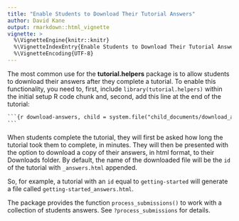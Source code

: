 ```yaml
---
title: "Enable Students to Download Their Tutorial Answers"
author: David Kane
output: rmarkdown::html_vignette
vignette: >
  %\VignetteEngine{knitr::knitr}
  %\VignetteIndexEntry{Enable Students to Download Their Tutorial Answers}
  %\VignetteEncoding{UTF-8}
---
```



The most common use for the **tutorial.helpers** package is to allow students to download their answers after they complete a tutorial. To enable this functionality, you need to, first, include `library(tutorial.helpers)` within the initial setup R code chunk and, second, add this line at the end of the tutorial:


````default
```{r download-answers, child = system.file("child_documents/download_answers.Rmd", package = "tutorial.helpers")}
```
````

When students complete the tutorial, they will first be asked how long the tutorial took them to complete, in minutes. They will then be presented with the option to download a copy of their answers, in html format, to their Downloads folder. By default, the name of the downloaded file will be the `id` of the tutorial with `_answers.html` appended. 

So, for example, a tutorial with an `id` equal to `getting-started` will generate a file called `getting-started_answers.html`.

The package provides the function `process_submissions()` to work with a collection of students answers. See `?process_submissions` for details.





